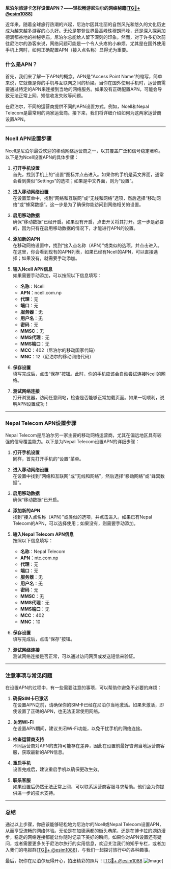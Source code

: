 **尼泊尔旅游卡怎样设置APN？——轻松畅游尼泊尔的网络秘籍[[TG💪+ @esim1088](https://t.me/s/esim1088)]**

近年来，随着全球旅行热潮的兴起，尼泊尔因其壮丽的自然风光和悠久的文化历史成为越来越多游客的心头好。无论是攀登世界最高峰珠穆朗玛峰，还是深入探索加德满都谷地的神秘寺庙，尼泊尔总能给人留下深刻的印象。然而，对于许多初次前往尼泊尔的游客来说，网络问题可能是一个令人头疼的小麻烦。尤其是在国外使用手机上网时，如何正确配置APN（接入点名称）显得尤为重要。

### 什么是APN？

首先，我们来了解一下APN的概念。APN是“Access Point Name”的缩写，简单来说，它就像是你的手机与互联网之间的桥梁。当你在国外使用手机时，运营商需要通过特定的APN来连接到当地的网络服务。如果没有正确配置APN，可能会导致无法正常上网、短信收发失败等问题。

在尼泊尔，不同的运营商提供不同的APN设置方式。例如，Ncell和Nepal Telecom是最常用的两家运营商。接下来，我们将详细介绍如何为这两家运营商设置APN。

---

### Ncell APN设置步骤

Ncell是尼泊尔最受欢迎的移动网络运营商之一，以其覆盖广泛和信号稳定著称。以下是为Ncell设置APN的具体步骤：

1. **打开手机设置**  
   首先，找到手机上的“设置”图标并点击进入。如果你的手机是英文界面，通常会看到类似“Settings”的选项；如果是中文界面，则为“设置”。

2. **进入移动网络设置**  
   在设置菜单中，找到“网络和互联网”或“无线和网络”选项，然后选择“移动网络”或“蜂窝数据”。这一步是为了确保你能访问到网络相关的设置。

3. **启用移动数据**  
   确保“移动数据”已经开启。如果没有开启，点击开关将其打开。这一步是必要的，因为只有在启用移动数据的情况下，才能进行APN的设置。

4. **添加新的APN**  
   在移动网络设置中，找到“接入点名称（APN）”或类似的选项，并点击进入。在这里，你会看到现有的APN列表，如果已经有Ncell的APN，可以直接选择；如果没有，就需要手动添加。

5. **输入Ncell APN信息**  
   如果需要手动添加，可以按照以下信息填写：
   - **名称**：Ncell
   - **APN**：ncell.com.np
   - **代理**：无
   - **端口**：无
   - **服务器**：无
   - **用户名**：无
   - **密码**：无
   - **MMSC**：无
   - **MMS代理**：无
   - **MMS端口**：无
   - **MCC**：402（尼泊尔的移动国家代码）
   - **MNC**：12（尼泊尔的移动网络代码）

6. **保存设置**  
   填写完成后，点击“保存”按钮。此时，你的手机应该会自动尝试连接Ncell的网络。

7. **测试网络连接**  
   打开浏览器，访问任意网站，检查是否能够正常加载页面。如果一切顺利，说明APN设置成功！

---

### Nepal Telecom APN设置步骤

Nepal Telecom是尼泊尔另一家主要的移动网络运营商，尤其在偏远地区具有较强的信号覆盖能力。以下是为Nepal Telecom设置APN的详细步骤：

1. **打开手机设置**  
   同样，首先打开手机的“设置”菜单。

2. **进入移动网络设置**  
   在设置中找到“网络和互联网”或“无线和网络”，然后选择“移动网络”或“蜂窝数据”。

3. **启用移动数据**  
   确保“移动数据”已开启。

4. **添加新的APN**  
   找到“接入点名称（APN）”或类似的选项，并点击进入。如果已有Nepal Telecom的APN，可以选择使用；如果没有，则需要手动添加。

5. **输入Nepal Telecom APN信息**  
   按照以下信息填写：
   - **名称**：Nepal Telecom
   - **APN**：ntc.com.np
   - **代理**：无
   - **端口**：无
   - **服务器**：无
   - **用户名**：无
   - **密码**：无
   - **MMSC**：无
   - **MMS代理**：无
   - **MMS端口**：无
   - **MCC**：402
   - **MNC**：10

6. **保存设置**  
   填写完成后，点击“保存”按钮。

7. **测试网络连接**  
   测试网络连接是否正常，可以通过访问网页或发送短信来验证。

---

### 注意事项与常见问题

在设置APN的过程中，有一些需要注意的事项，可以帮助你避免不必要的麻烦：

1. **确保SIM卡已激活**  
   在设置APN之前，请确保你的SIM卡已经在尼泊尔当地激活。如果未激活，即使设置了正确的APN，也无法正常使用网络。

2. **关闭Wi-Fi**  
   在设置APN期间，建议关闭Wi-Fi功能，以免干扰手机的网络连接。

3. **检查运营商支持**  
   不同运营商对APN的支持可能存在差异，因此在设置前最好咨询当地运营商客服，获取最新的APN信息。

4. **重启手机**  
   设置完成后，建议重启手机以确保更改生效。

5. **联系客服**  
   如果设置后仍然无法正常上网，可以联系运营商客服寻求帮助。他们会为你提供进一步的技术支持。

---

### 总结

通过以上步骤，你应该能够轻松地为尼泊尔的Ncell或Nepal Telecom设置APN，从而享受流畅的网络体验。无论是在加德满都的街头巷尾，还是在博卡拉的湖边漫步，稳定的网络连接都能让你随时记录下美好的瞬间。如果你对APN设置还有疑问，或者需要更多关于尼泊尔旅行的实用信息，欢迎关注我们的知乎专栏，或者加入我们的电报群[[TG💪+ @esim1088](https://t.me/s/esim1088)]，与我们一起探讨旅行中的各种趣事。

最后，祝你在尼泊尔玩得开心，拍出精彩的照片！[[TG💪+ @esim1088](https://t.me/s/esim1088) ![Image](https://i.postimg.cc/4NQfJmqS/Snipaste-2025-05-13-00-14-12.png)]